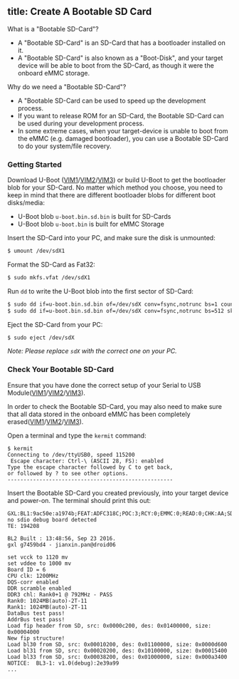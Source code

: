 title: Create A Bootable SD Card
---

What is a "Bootable SD-Card"?

* A "Bootable SD-Card" is an SD-Card that has a bootloader installed on it.
* A "Bootable SD-Card" is also known as a "Boot-Disk", and your target device will be able to boot from the SD-Card, as though it were the onboard eMMC storage.

Why do we need a "Bootable SD-Card"?

* A "Bootable SD-Card can be used to speed up the development process.
* If you want to release ROM for an SD-Card, the Bootable SD-Card can be used during your development process.
* In some extreme cases, when your target-device is unable to boot from the eMMC (e.g. damaged bootloader), you can use a Bootable SD-Card to do your system/file recovery.


### Getting Started
Download U-Boot ([VIM1](https://dl.khadas.com/Firmware/VIM1/U-boot/)/[VIM2](https://dl.khadas.com/Firmware/VIM2/U-boot/)/[VIM3](https://dl.khadas.com/Firmware/VIM3/U-boot/)) or build U-Boot to get the bootloader blob for your SD-Card.
No matter which method you choose, you need to keep in mind that there are different bootloader blobs for different boot disks/media:

* U-Boot blob `u-boot.bin.sd.bin` is built for SD-Cards
* U-Boot blob `u-boot.bin` is built for eMMC Storage

Insert the SD-Card into your PC, and make sure the disk is unmounted:
```sh
$ umount /dev/sdX1
```

Format the SD-Card as Fat32:
```sh
$ sudo mkfs.vfat /dev/sdX1
```

Run `dd` to write the U-Boot blob into the first sector of SD-Card:
```sh
$ sudo dd if=u-boot.bin.sd.bin of=/dev/sdX conv=fsync,notrunc bs=1 count=444
$ sudo dd if=u-boot.bin.sd.bin of=/dev/sdX conv=fsync,notrunc bs=512 skip=1 seek=1
```

Eject the SD-Card from your PC:
```sh
$ sudo eject /dev/sdX
```

*Note: Please replace `sdX` with the correct one on your PC.*

### Check Your Bootable SD-Card

Ensure that you have done the correct setup of your Serial to USB Module([VIM1](/vim1/SetupSerialTool.html)/[VIM2](/vim2/SetupSerialTool.html)/[VIM3](/vim3/SetupSerialTool.html)).

In order to check the Bootable SD-Card, you may also need to make sure that all data stored in the onboard eMMC has been completely erased([VIM1](/vim1/HowtoEraseEMMC.html)/[VIM2](/vim2/HowtoEraseEMMC.html)/[VIM3](/vim3/HowtoEraseEMMC.html)).

Open a terminal and type the `kermit` command:
```
$ kermit
Connecting to /dev/ttyUSB0, speed 115200
 Escape character: Ctrl-\ (ASCII 28, FS): enabled
Type the escape character followed by C to get back,
or followed by ? to see other options.
----------------------------------------------------

```

Insert the Bootable SD-Card you created previously, into your target device and power-on. The terminal should print this out:
```
GXL:BL1:9ac50e:a1974b;FEAT:ADFC318C;POC:3;RCY:0;EMMC:0;READ:0;CHK:AA;SD:0;READ:0;0.0;CHK:0;
no sdio debug board detected 
TE: 194208

BL2 Built : 13:48:56, Sep 23 2016. 
gxl g7459bd4 - jianxin.pan@droid06

set vcck to 1120 mv
set vddee to 1000 mv
Board ID = 6
CPU clk: 1200MHz
DQS-corr enabled
DDR scramble enabled
DDR3 chl: Rank0+1 @ 792MHz - PASS
Rank0: 1024MB(auto)-2T-11
Rank1: 1024MB(auto)-2T-11
DataBus test pass!
AddrBus test pass!
Load fip header from SD, src: 0x0000c200, des: 0x01400000, size: 0x00004000
New fip structure!
Load bl30 from SD, src: 0x00010200, des: 0x01100000, size: 0x0000d600
Load bl31 from SD, src: 0x00020200, des: 0x10100000, size: 0x00015400
Load bl33 from SD, src: 0x00038200, des: 0x01000000, size: 0x000a3400
NOTICE:  BL3-1: v1.0(debug):2e39a99
...

```
